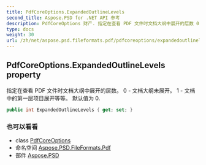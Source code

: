 ```yaml
---
title: PdfCoreOptions.ExpandedOutlineLevels
second_title: Aspose.PSD for .NET API 参考
description: PdfCoreOptions 财产. 指定在查看 PDF 文件时文档大纲中展开的层数 0  文档大纲未展开 1  文档中的第一层项目展开等等 默认值为 0.
type: docs
weight: 30
url: /zh/net/aspose.psd.fileformats.pdf/pdfcoreoptions/expandedoutlinelevels/
---
```

## PdfCoreOptions.ExpandedOutlineLevels property

指定在查看 PDF 文件时文档大纲中展开的层数。 0 - 文档大纲未展开。 1 - 文档中的第一层项目展开等等。 默认值为 0.

```csharp
public int ExpandedOutlineLevels { get; set; }
```

### 也可以看看

* class [PdfCoreOptions](../)
* 命名空间 [Aspose.PSD.FileFormats.Pdf](../../pdfcoreoptions/)
* 部件 [Aspose.PSD](../../../)


